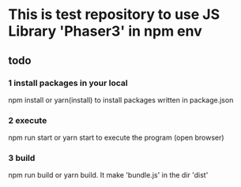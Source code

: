 # This is test repository to use JS Library 'Phaser3' in npm env

## todo
### 1 install packages in your local
npm install or yarn(install) to install packages written in package.json

### 2 execute
npm run start or yarn start to execute the program (open browser)

### 3 build
npm run build or yarn build. It make 'bundle.js' in the dir 'dist'

